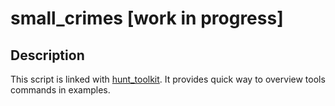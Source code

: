 # small_crimes [work in progress]

## Description
This script is linked with [hunt_toolkit](https://github.com/indigo-sadland/hunt_toolkit). It provides quick way to overview tools commands in examples.
